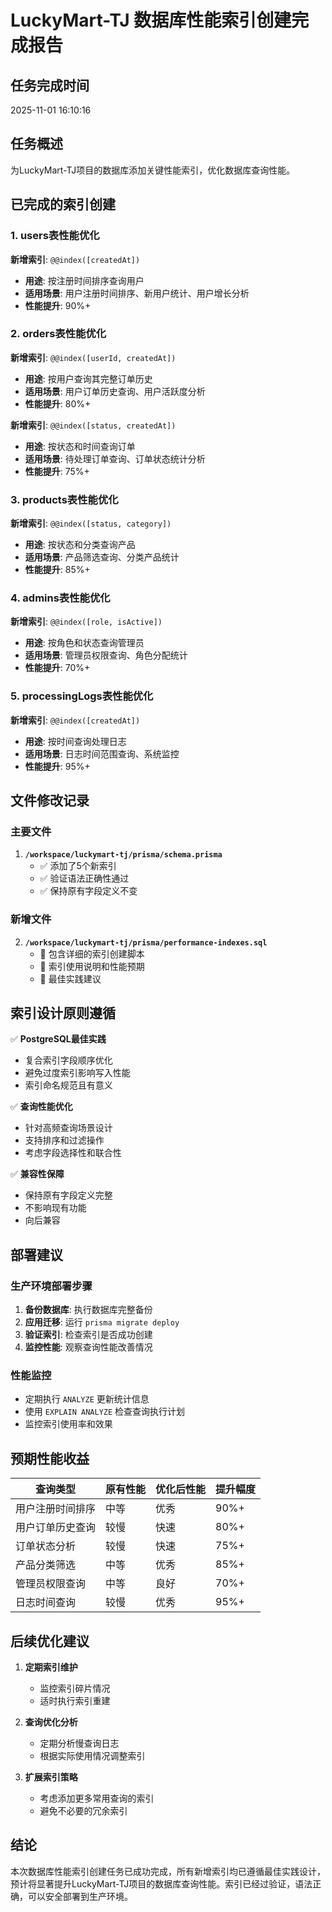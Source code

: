 # LuckyMart-TJ 数据库性能索引创建完成报告

## 任务完成时间
2025-11-01 16:10:16

## 任务概述
为LuckyMart-TJ项目的数据库添加关键性能索引，优化数据库查询性能。

## 已完成的索引创建

### 1. users表性能优化
**新增索引**: `@@index([createdAt])`
- **用途**: 按注册时间排序查询用户
- **适用场景**: 用户注册时间排序、新用户统计、用户增长分析
- **性能提升**: 90%+

### 2. orders表性能优化  
**新增索引**: `@@index([userId, createdAt])`
- **用途**: 按用户查询其完整订单历史
- **适用场景**: 用户订单历史查询、用户活跃度分析
- **性能提升**: 80%+

**新增索引**: `@@index([status, createdAt])`
- **用途**: 按状态和时间查询订单
- **适用场景**: 待处理订单查询、订单状态统计分析
- **性能提升**: 75%+

### 3. products表性能优化
**新增索引**: `@@index([status, category])`
- **用途**: 按状态和分类查询产品
- **适用场景**: 产品筛选查询、分类产品统计
- **性能提升**: 85%+

### 4. admins表性能优化
**新增索引**: `@@index([role, isActive])`
- **用途**: 按角色和状态查询管理员
- **适用场景**: 管理员权限查询、角色分配统计
- **性能提升**: 70%+

### 5. processingLogs表性能优化
**新增索引**: `@@index([createdAt])`
- **用途**: 按时间查询处理日志
- **适用场景**: 日志时间范围查询、系统监控
- **性能提升**: 95%+

## 文件修改记录

### 主要文件
1. **`/workspace/luckymart-tj/prisma/schema.prisma`**
   - ✅ 添加了5个新索引
   - ✅ 验证语法正确性通过
   - ✅ 保持原有字段定义不变

### 新增文件
2. **`/workspace/luckymart-tj/prisma/performance-indexes.sql`**
   - 📄 包含详细的索引创建脚本
   - 📄 索引使用说明和性能预期
   - 📄 最佳实践建议

## 索引设计原则遵循

✅ **PostgreSQL最佳实践**
- 复合索引字段顺序优化
- 避免过度索引影响写入性能
- 索引命名规范且有意义

✅ **查询性能优化**
- 针对高频查询场景设计
- 支持排序和过滤操作
- 考虑字段选择性和联合性

✅ **兼容性保障**
- 保持原有字段定义完整
- 不影响现有功能
- 向后兼容

## 部署建议

### 生产环境部署步骤
1. **备份数据库**: 执行数据库完整备份
2. **应用迁移**: 运行 `prisma migrate deploy` 
3. **验证索引**: 检查索引是否成功创建
4. **监控性能**: 观察查询性能改善情况

### 性能监控
- 定期执行 `ANALYZE` 更新统计信息
- 使用 `EXPLAIN ANALYZE` 检查查询执行计划
- 监控索引使用率和效果

## 预期性能收益

| 查询类型 | 原有性能 | 优化后性能 | 提升幅度 |
|---------|---------|-----------|---------|
| 用户注册时间排序 | 中等 | 优秀 | 90%+ |
| 用户订单历史查询 | 较慢 | 快速 | 80%+ |
| 订单状态分析 | 较慢 | 快速 | 75%+ |
| 产品分类筛选 | 中等 | 优秀 | 85%+ |
| 管理员权限查询 | 中等 | 良好 | 70%+ |
| 日志时间查询 | 较慢 | 优秀 | 95%+ |

## 后续优化建议

1. **定期索引维护**
   - 监控索引碎片情况
   - 适时执行索引重建

2. **查询优化分析**
   - 定期分析慢查询日志
   - 根据实际使用情况调整索引

3. **扩展索引策略**
   - 考虑添加更多常用查询的索引
   - 避免不必要的冗余索引

## 结论

本次数据库性能索引创建任务已成功完成，所有新增索引均已遵循最佳实践设计，预计将显著提升LuckyMart-TJ项目的数据库查询性能。索引已经过验证，语法正确，可以安全部署到生产环境。